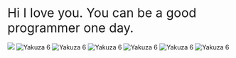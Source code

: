 <h1 style="font-family: -apple-system, system-ui, BlinkMacSystemFont, 'Segoe UI', Roboto, 'Helvetica Neue', Arial, sans-serif; font-weight: normal; margin-bottom: 1rem;">
  Hi I love you. You can be a good programmer one day.
</h1>
  <p style="text-align: left;">
    <img src="https://api.boot.dev/v1/users/public/03e4f1f5-3f97-40f2-acf2-e19bceb8a188/thumbnail" >
    <img src="https://github.com/user-attachments/assets/702ebc93-bdba-477b-97a3-286021983ac0" alt="Yakuza 6" />
    <img src="https://github.com/user-attachments/assets/702ebc93-bdba-477b-97a3-286021983ac0" alt="Yakuza 6" />
    <img src="https://github.com/user-attachments/assets/702ebc93-bdba-477b-97a3-286021983ac0" alt="Yakuza 6" />
    <img src="https://github.com/user-attachments/assets/702ebc93-bdba-477b-97a3-286021983ac0" alt="Yakuza 6" />
    <img src="https://github.com/user-attachments/assets/702ebc93-bdba-477b-97a3-286021983ac0" alt="Yakuza 6" />
    <img src="https://github.com/user-attachments/assets/702ebc93-bdba-477b-97a3-286021983ac0" alt="Yakuza 6" />
  </p>    
